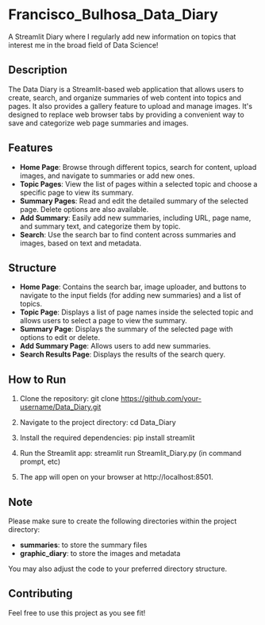 # Francisco_Bulhosa_Data_Diary

A Streamlit Diary where I regularly add new information on topics that interest me in the broad field of Data Science!

## Description

The Data Diary is a Streamlit-based web application that allows users to create, search, and organize summaries of web content into topics and pages. It also provides a gallery feature to upload and manage images. It's designed to replace web browser tabs by providing a convenient way to save and categorize web page summaries and images.

## Features

- **Home Page**: Browse through different topics, search for content, upload images, and navigate to summaries or add new ones.
- **Topic Pages**: View the list of pages within a selected topic and choose a specific page to view its summary.
- **Summary Pages**: Read and edit the detailed summary of the selected page. Delete options are also available.
- **Add Summary**: Easily add new summaries, including URL, page name, and summary text, and categorize them by topic.
- **Search**: Use the search bar to find content across summaries and images, based on text and metadata.


## Structure

- **Home Page**: Contains the search bar, image uploader, and buttons to navigate to the input fields (for adding new summaries) and a list of topics.
- **Topic Page**: Displays a list of page names inside the selected topic and allows users to select a page to view the summary.
- **Summary Page**: Displays the summary of the selected page with options to edit or delete.
- **Add Summary Page**: Allows users to add new summaries.
- **Search Results Page**: Displays the results of the search query.


## How to Run

1. Clone the repository:
   git clone https://github.com/your-username/Data_Diary.git

2. Navigate to the project directory:
   cd Data_Diary

3. Install the required dependencies:
   pip install streamlit

4. Run the Streamlit app:
   streamlit run Streamlit_Diary.py (in command prompt, etc)

5. The app will open on your browser at http://localhost:8501.

## Note

Please make sure to create the following directories within the project directory:
- **summaries**: to store the summary files
- **graphic_diary**: to store the images and metadata

You may also adjust the code to your preferred directory structure.

## Contributing

Feel free to use this project as you see fit!